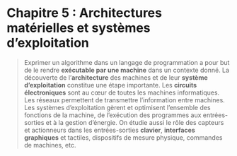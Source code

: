 # Chapitre 5 : Architectures matérielles et systèmes d’exploitation
> Exprimer un algorithme dans un langage de programmation a pour but de le rendre **exécutable par une machine** dans un contexte donné. La découverte de l’**architecture** des machines et de leur **système d’exploitation** constitue une étape importante.
> Les **circuits électroniques** sont au cœur de toutes les machines informatiques. Les réseaux permettent de transmettre l’information entre machines. Les systèmes d’exploitation gèrent et optimisent l’ensemble des fonctions de la machine, de l’exécution des programmes aux entrées-sorties et à la gestion d’énergie.
> On étudie aussi le rôle des capteurs et actionneurs dans les entrées-sorties **clavier**, **interfaces graphiques** et tactiles, dispositifs de mesure physique, commandes de machines, etc.

